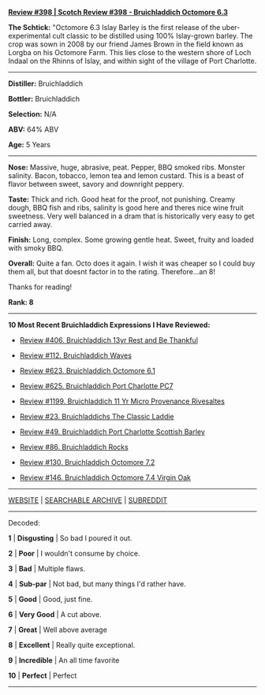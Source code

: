 
[**Review #398 | Scotch Review #398 - Bruichladdich Octomore 6.3**]( https://t8ke.review/review-398-bruichladdich-octomore-63/)

**The Schtick:** "Octomore 6.3 Islay Barley is the first release of the uber-experimental cult classic to be distilled using 100% Islay-grown barley. The crop was sown in 2008 by our friend James Brown in the field known as Lorgba on his Octomore Farm. This lies close to the western shore of Loch Indaal on the Rhinns of Islay, and within sight of the village of Port Charlotte.

-----

**Distiller:** Bruichladdich

**Bottler:** Bruichladdich

**Selection:** N/A

**ABV:**  64% ABV

**Age:** 5 Years 

-----

**Nose:**  Massive, huge, abrasive, peat. Pepper, BBQ smoked ribs. Monster salinity. Bacon, tobacco, lemon tea and lemon custard. This is a beast of flavor between sweet, savory and downright peppery.   

**Taste:**  Thick and rich. Good heat for the proof, not punishing. Creamy dough, BBQ fish and ribs, salinity is good here and theres nice wine fruit sweetness. Very well balanced in a dram that is historically very easy to get carried away.  

**Finish:** Long, complex. Some growing gentle heat. Sweet, fruity and loaded with smoky BBQ. 

**Overall:** Quite a fan. Octo does it again. I wish it was cheaper so I could buy them all, but that doesnt factor in to the rating. Therefore...an 8!

Thanks for reading!

**Rank: 8**

----- 

**10 Most Recent Bruichladdich Expressions I Have Reviewed:** 

- [Review #406. Bruichladdich 13yr Rest and Be Thankful]( https://t8ke.review/review-406-bruichladdich-rest-and-be-thankful-13yr/) 

- [Review #112. Bruichladdich Waves]( https://t8ke.review/review-112-bruichladdich-waves/) 

- [Review #623. Bruichladdich Octomore 6.1]( https://t8ke.review/review-623-bruichladdich-octomore-61/) 

- [Review #625. Bruichladdich Port Charlotte PC7]( https://t8ke.review/review-625-bruichladdich-port-charlotte-pc7/) 

- [Review #1199. Bruichladdich 11 Yr Micro Provenance Rivesaltes]( https://t8ke.review/review-1199-bruichladdich-11-yr-micro-provenance-riveslates) 

- [Review #23. Bruichladdichs The Classic Laddie]( https://t8ke.review/review-23-bruichladdich-the-classic-laddie-scottish-barley/) 

- [Review #49. Bruichladdich Port Charlotte Scottish Barley]( https://t8ke.review/review-49-bruichladdich-port-charlotte-scottish-barley/) 

- [Review #86. Bruichladdich Rocks]( https://t8ke.review/review-86-bruichladdich-rocks/) 

- [Review #130. Bruichladdich Octomore 7.2]( https://t8ke.review/review-130-octomore-72/) 

- [Review #146. Bruichladdich Octomore 7.4 Virgin Oak]( https://t8ke.review/review-146-bruichladdich-octomore-74/) 

-----

[WEBSITE](https://t8ke.review) | [SEARCHABLE ARCHIVE](https://t8ke.review/review-archive/) | [SUBREDDIT](https://reddit.com/r/t8kereviews)

-----

Decoded:

**1** | **Disgusting** | So bad I poured it out.

**2** | **Poor** | I wouldn't consume by choice.

**3** | **Bad** | Multiple flaws.

**4** | **Sub-par** | Not bad, but many things I'd rather have.

**5** | **Good** | Good, just fine.

**6** | **Very Good** | A cut above.

**7** | **Great** | Well above average

**8** | **Excellent** | Really quite exceptional.

**9** | **Incredible** | An all time favorite

**10** | **Perfect** | Perfect

----


